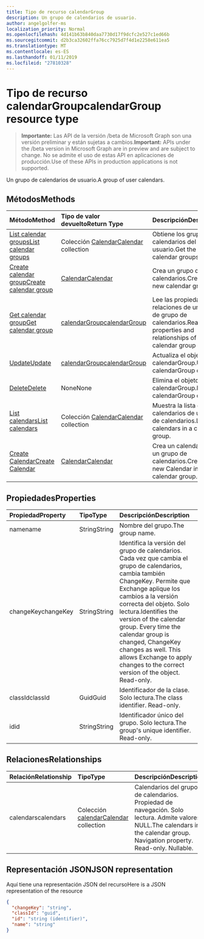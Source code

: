 ```yaml
---
title: Tipo de recurso calendarGroup
description: Un grupo de calendarios de usuario.
author: angelgolfer-ms
localization_priority: Normal
ms.openlocfilehash: 4d141b63b840daa7730d17f9dcfc2e527c1ed66b
ms.sourcegitcommit: d2b3ca32602ffa76cc7925d7f4d1e2258e611ea5
ms.translationtype: MT
ms.contentlocale: es-ES
ms.lasthandoff: 01/11/2019
ms.locfileid: "27810328"
---
```

# <a name="calendargroup-resource-type"></a><span data-ttu-id="cb4a1-103">Tipo de recurso calendarGroup</span><span class="sxs-lookup"><span data-stu-id="cb4a1-103">calendarGroup resource type</span></span>

> <span data-ttu-id="cb4a1-104">**Importante:** Las API de la versión /beta de Microsoft Graph son una versión preliminar y están sujetas a cambios.</span><span class="sxs-lookup"><span data-stu-id="cb4a1-104">**Important:** APIs under the /beta version in Microsoft Graph are in preview and are subject to change.</span></span> <span data-ttu-id="cb4a1-105">No se admite el uso de estas API en aplicaciones de producción.</span><span class="sxs-lookup"><span data-stu-id="cb4a1-105">Use of these APIs in production applications is not supported.</span></span>

<span data-ttu-id="cb4a1-106">Un grupo de calendarios de usuario.</span><span class="sxs-lookup"><span data-stu-id="cb4a1-106">A group of user calendars.</span></span>

## <a name="methods"></a><span data-ttu-id="cb4a1-107">Métodos</span><span class="sxs-lookup"><span data-stu-id="cb4a1-107">Methods</span></span>

| <span data-ttu-id="cb4a1-108">Método</span><span class="sxs-lookup"><span data-stu-id="cb4a1-108">Method</span></span>                                                      | <span data-ttu-id="cb4a1-109">Tipo de valor devuelto</span><span class="sxs-lookup"><span data-stu-id="cb4a1-109">Return Type</span></span>                        | <span data-ttu-id="cb4a1-110">Descripción</span><span class="sxs-lookup"><span data-stu-id="cb4a1-110">Description</span></span>                                                   |
| :---------------------------------------------------------- | :--------------------------------- | :------------------------------------------------------------ |
| [<span data-ttu-id="cb4a1-111">List calendar groups</span><span class="sxs-lookup"><span data-stu-id="cb4a1-111">List calendar groups</span></span>](../api/user-list-calendargroups.md)  | <span data-ttu-id="cb4a1-112">Colección [Calendar](calendar.md)</span><span class="sxs-lookup"><span data-stu-id="cb4a1-112">[Calendar](calendar.md) collection</span></span> | <span data-ttu-id="cb4a1-113">Obtiene los grupos de calendarios del usuario.</span><span class="sxs-lookup"><span data-stu-id="cb4a1-113">Get the user's calendar groups.</span></span>                               |
| [<span data-ttu-id="cb4a1-114">Create calendar group</span><span class="sxs-lookup"><span data-stu-id="cb4a1-114">Create calendar group</span></span>](../api/user-post-calendargroups.md) | [<span data-ttu-id="cb4a1-115">Calendar</span><span class="sxs-lookup"><span data-stu-id="cb4a1-115">Calendar</span></span>](calendar.md)            | <span data-ttu-id="cb4a1-116">Crea un grupo de calendarios.</span><span class="sxs-lookup"><span data-stu-id="cb4a1-116">Create a new calendar group.</span></span>                                  |
| [<span data-ttu-id="cb4a1-117">Get calendar group</span><span class="sxs-lookup"><span data-stu-id="cb4a1-117">Get calendar group</span></span>](../api/calendargroup-get.md)           | [<span data-ttu-id="cb4a1-118">calendarGroup</span><span class="sxs-lookup"><span data-stu-id="cb4a1-118">calendarGroup</span></span>](calendargroup.md)  | <span data-ttu-id="cb4a1-119">Lee las propiedades y relaciones de un objeto de grupo de calendarios.</span><span class="sxs-lookup"><span data-stu-id="cb4a1-119">Read properties and relationships of a calendar group object.</span></span> |
| [<span data-ttu-id="cb4a1-120">Update</span><span class="sxs-lookup"><span data-stu-id="cb4a1-120">Update</span></span>](../api/calendargroup-update.md)                    | [<span data-ttu-id="cb4a1-121">calendarGroup</span><span class="sxs-lookup"><span data-stu-id="cb4a1-121">calendarGroup</span></span>](calendargroup.md)  | <span data-ttu-id="cb4a1-122">Actualiza el objeto calendarGroup.</span><span class="sxs-lookup"><span data-stu-id="cb4a1-122">Update calendarGroup object.</span></span>                                  |
| [<span data-ttu-id="cb4a1-123">Delete</span><span class="sxs-lookup"><span data-stu-id="cb4a1-123">Delete</span></span>](../api/calendargroup-delete.md)                    | <span data-ttu-id="cb4a1-124">None</span><span class="sxs-lookup"><span data-stu-id="cb4a1-124">None</span></span>                               | <span data-ttu-id="cb4a1-125">Elimina el objeto calendarGroup.</span><span class="sxs-lookup"><span data-stu-id="cb4a1-125">Delete calendarGroup object.</span></span>                                  |
| [<span data-ttu-id="cb4a1-126">List calendars</span><span class="sxs-lookup"><span data-stu-id="cb4a1-126">List calendars</span></span>](../api/calendargroup-list-calendars.md)    | <span data-ttu-id="cb4a1-127">Colección [Calendar](calendar.md)</span><span class="sxs-lookup"><span data-stu-id="cb4a1-127">[Calendar](calendar.md) collection</span></span> | <span data-ttu-id="cb4a1-128">Muestra la lista de calendarios de un grupo de calendarios.</span><span class="sxs-lookup"><span data-stu-id="cb4a1-128">List calendars in a calendar group.</span></span>                           |
| [<span data-ttu-id="cb4a1-129">Create Calendar</span><span class="sxs-lookup"><span data-stu-id="cb4a1-129">Create Calendar</span></span>](../api/calendargroup-post-calendars.md)   | [<span data-ttu-id="cb4a1-130">Calendar</span><span class="sxs-lookup"><span data-stu-id="cb4a1-130">Calendar</span></span>](calendar.md)            | <span data-ttu-id="cb4a1-131">Crea un calendario en un grupo de calendarios.</span><span class="sxs-lookup"><span data-stu-id="cb4a1-131">Create a new Calendar in a calendar group.</span></span>                    |

## <a name="properties"></a><span data-ttu-id="cb4a1-132">Propiedades</span><span class="sxs-lookup"><span data-stu-id="cb4a1-132">Properties</span></span>

| <span data-ttu-id="cb4a1-133">Propiedad</span><span class="sxs-lookup"><span data-stu-id="cb4a1-133">Property</span></span>  | <span data-ttu-id="cb4a1-134">Tipo</span><span class="sxs-lookup"><span data-stu-id="cb4a1-134">Type</span></span>   | <span data-ttu-id="cb4a1-135">Descripción</span><span class="sxs-lookup"><span data-stu-id="cb4a1-135">Description</span></span>                                                                                                                                                                                               |
| :-------- | :----- | :-------------------------------------------------------------------------------------------------------------------------------------------------------------------------------------------------------- |
| <span data-ttu-id="cb4a1-136">name</span><span class="sxs-lookup"><span data-stu-id="cb4a1-136">name</span></span>      | <span data-ttu-id="cb4a1-137">String</span><span class="sxs-lookup"><span data-stu-id="cb4a1-137">String</span></span> | <span data-ttu-id="cb4a1-138">Nombre del grupo.</span><span class="sxs-lookup"><span data-stu-id="cb4a1-138">The group name.</span></span>                                                                                                                                                                                           |
| <span data-ttu-id="cb4a1-139">changeKey</span><span class="sxs-lookup"><span data-stu-id="cb4a1-139">changeKey</span></span> | <span data-ttu-id="cb4a1-140">String</span><span class="sxs-lookup"><span data-stu-id="cb4a1-140">String</span></span> | <span data-ttu-id="cb4a1-p102">Identifica la versión del grupo de calendarios. Cada vez que cambia el grupo de calendarios, cambia también ChangeKey. Permite que Exchange aplique los cambios a la versión correcta del objeto. Solo lectura.</span><span class="sxs-lookup"><span data-stu-id="cb4a1-p102">Identifies the version of the calendar group. Every time the calendar group is changed, ChangeKey changes as well. This allows Exchange to apply changes to the correct version of the object. Read-only.</span></span> |
| <span data-ttu-id="cb4a1-145">classId</span><span class="sxs-lookup"><span data-stu-id="cb4a1-145">classId</span></span>   | <span data-ttu-id="cb4a1-146">Guid</span><span class="sxs-lookup"><span data-stu-id="cb4a1-146">Guid</span></span>   | <span data-ttu-id="cb4a1-p103">Identificador de la clase. Solo lectura.</span><span class="sxs-lookup"><span data-stu-id="cb4a1-p103">The class identifier. Read-only.</span></span>                                                                                                                                                                          |
| <span data-ttu-id="cb4a1-149">id</span><span class="sxs-lookup"><span data-stu-id="cb4a1-149">id</span></span>        | <span data-ttu-id="cb4a1-150">String</span><span class="sxs-lookup"><span data-stu-id="cb4a1-150">String</span></span> | <span data-ttu-id="cb4a1-p104">Identificador único del grupo. Solo lectura.</span><span class="sxs-lookup"><span data-stu-id="cb4a1-p104">The group's unique identifier. Read-only.</span></span>                                                                                                                                                                 |

## <a name="relationships"></a><span data-ttu-id="cb4a1-153">Relaciones</span><span class="sxs-lookup"><span data-stu-id="cb4a1-153">Relationships</span></span>

| <span data-ttu-id="cb4a1-154">Relación</span><span class="sxs-lookup"><span data-stu-id="cb4a1-154">Relationship</span></span> | <span data-ttu-id="cb4a1-155">Tipo</span><span class="sxs-lookup"><span data-stu-id="cb4a1-155">Type</span></span>                               | <span data-ttu-id="cb4a1-156">Descripción</span><span class="sxs-lookup"><span data-stu-id="cb4a1-156">Description</span></span>                                                                    |
| :----------- | :--------------------------------- | :----------------------------------------------------------------------------- |
| <span data-ttu-id="cb4a1-157">calendars</span><span class="sxs-lookup"><span data-stu-id="cb4a1-157">calendars</span></span>    | <span data-ttu-id="cb4a1-158">Colección [calendar](calendar.md)</span><span class="sxs-lookup"><span data-stu-id="cb4a1-158">[Calendar](calendar.md) collection</span></span> | <span data-ttu-id="cb4a1-p105">Calendarios del grupo de calendarios. Propiedad de navegación. Solo lectura. Admite valores NULL.</span><span class="sxs-lookup"><span data-stu-id="cb4a1-p105">The calendars in the calendar group. Navigation property. Read-only. Nullable.</span></span> |

## <a name="json-representation"></a><span data-ttu-id="cb4a1-163">Representación JSON</span><span class="sxs-lookup"><span data-stu-id="cb4a1-163">JSON representation</span></span>

<span data-ttu-id="cb4a1-164">Aquí tiene una representación JSON del recurso</span><span class="sxs-lookup"><span data-stu-id="cb4a1-164">Here is a JSON representation of the resource</span></span>

<!-- {
  "blockType": "resource",
  "optionalProperties": [
    "calendars"
  ],
  "keyProperty": "id",
  "@odata.type": "microsoft.graph.calendarGroup"
}-->

```json
{
  "changeKey": "string",
  "classId": "guid",
  "id": "string (identifier)",
  "name": "string"
}
```

<!-- uuid: 8fcb5dbc-d5aa-4681-8e31-b001d5168d79
2015-10-25 14:57:30 UTC -->

<!-- {
  "type": "#page.annotation",
  "description": "calendarGroup resource",
  "keywords": "",
  "section": "documentation",
  "tocPath": ""
}-->
